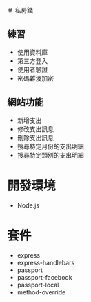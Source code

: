 ＃ 私房錢


## 練習
- 使用資料庫
- 第三方登入
- 使用者驗證
- 密碼雜湊加密

## 網站功能
- 新增支出
- 修改支出訊息
- 刪除支出訊息
- 搜尋特定月份的支出明細
- 搜尋特定類別的支出明細

# 開發環境
- Node.js

# 套件
- express
- express-handlebars
- passport
- passport-facebook
- passport-local
- method-override
